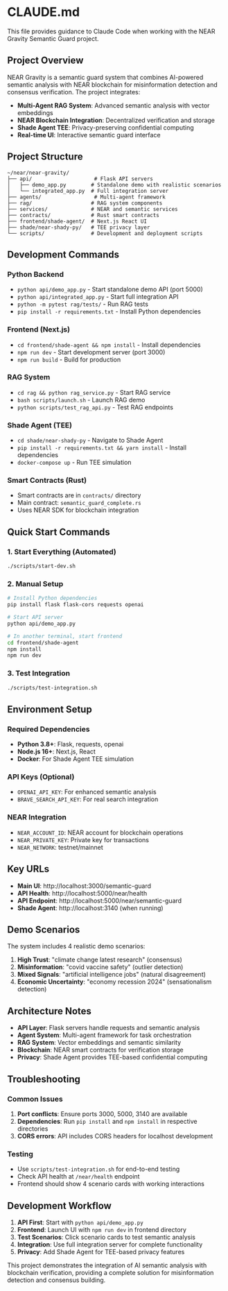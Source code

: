 # CLAUDE.md

This file provides guidance to Claude Code when working with the NEAR Gravity Semantic Guard project.

## Project Overview

NEAR Gravity is a semantic guard system that combines AI-powered semantic analysis with NEAR blockchain for misinformation detection and consensus verification. The project integrates:

- **Multi-Agent RAG System**: Advanced semantic analysis with vector embeddings
- **NEAR Blockchain Integration**: Decentralized verification and storage
- **Shade Agent TEE**: Privacy-preserving confidential computing
- **Real-time UI**: Interactive semantic guard interface

## Project Structure

```
~/near/near-gravity/
├── api/                    # Flask API servers
│   ├── demo_app.py        # Standalone demo with realistic scenarios
│   └── integrated_app.py  # Full integration server
├── agents/                 # Multi-agent framework
├── rag/                   # RAG system components
├── services/              # NEAR and semantic services
├── contracts/             # Rust smart contracts
├── frontend/shade-agent/  # Next.js React UI
├── shade/near-shady-py/   # TEE privacy layer
└── scripts/               # Development and deployment scripts
```

## Development Commands

### Python Backend
- `python api/demo_app.py` - Start standalone demo API (port 5000)
- `python api/integrated_app.py` - Start full integration API
- `python -m pytest rag/tests/` - Run RAG tests
- `pip install -r requirements.txt` - Install Python dependencies

### Frontend (Next.js)
- `cd frontend/shade-agent && npm install` - Install dependencies
- `npm run dev` - Start development server (port 3000)
- `npm run build` - Build for production

### RAG System
- `cd rag && python rag_service.py` - Start RAG service
- `bash scripts/launch.sh` - Launch RAG demo
- `python scripts/test_rag_api.py` - Test RAG endpoints

### Shade Agent (TEE)
- `cd shade/near-shady-py` - Navigate to Shade Agent
- `pip install -r requirements.txt && yarn install` - Install dependencies
- `docker-compose up` - Run TEE simulation

### Smart Contracts (Rust)
- Smart contracts are in `contracts/` directory
- Main contract: `semantic_guard_complete.rs`
- Uses NEAR SDK for blockchain integration

## Quick Start Commands

### 1. Start Everything (Automated)
```bash
./scripts/start-dev.sh
```

### 2. Manual Setup
```bash
# Install Python dependencies
pip install flask flask-cors requests openai

# Start API server
python api/demo_app.py

# In another terminal, start frontend
cd frontend/shade-agent
npm install
npm run dev
```

### 3. Test Integration
```bash
./scripts/test-integration.sh
```

## Environment Setup

### Required Dependencies
- **Python 3.8+**: Flask, requests, openai
- **Node.js 16+**: Next.js, React
- **Docker**: For Shade Agent TEE simulation

### API Keys (Optional)
- `OPENAI_API_KEY`: For enhanced semantic analysis
- `BRAVE_SEARCH_API_KEY`: For real search integration

### NEAR Integration
- `NEAR_ACCOUNT_ID`: NEAR account for blockchain operations
- `NEAR_PRIVATE_KEY`: Private key for transactions
- `NEAR_NETWORK`: testnet/mainnet

## Key URLs

- **Main UI**: http://localhost:3000/semantic-guard
- **API Health**: http://localhost:5000/near/health
- **API Endpoint**: http://localhost:5000/near/semantic-guard
- **Shade Agent**: http://localhost:3140 (when running)

## Demo Scenarios

The system includes 4 realistic demo scenarios:

1. **High Trust**: "climate change latest research" (consensus)
2. **Misinformation**: "covid vaccine safety" (outlier detection) 
3. **Mixed Signals**: "artificial intelligence jobs" (natural disagreement)
4. **Economic Uncertainty**: "economy recession 2024" (sensationalism detection)

## Architecture Notes

- **API Layer**: Flask servers handle requests and semantic analysis
- **Agent System**: Multi-agent framework for task orchestration
- **RAG System**: Vector embeddings and semantic similarity
- **Blockchain**: NEAR smart contracts for verification storage
- **Privacy**: Shade Agent provides TEE-based confidential computing

## Troubleshooting

### Common Issues
1. **Port conflicts**: Ensure ports 3000, 5000, 3140 are available
2. **Dependencies**: Run `pip install` and `npm install` in respective directories
3. **CORS errors**: API includes CORS headers for localhost development

### Testing
- Use `scripts/test-integration.sh` for end-to-end testing
- Check API health at `/near/health` endpoint
- Frontend should show 4 scenario cards with working interactions

## Development Workflow

1. **API First**: Start with `python api/demo_app.py`
2. **Frontend**: Launch UI with `npm run dev` in frontend directory
3. **Test Scenarios**: Click scenario cards to test semantic analysis
4. **Integration**: Use full integration server for complete functionality
5. **Privacy**: Add Shade Agent for TEE-based privacy features

This project demonstrates the integration of AI semantic analysis with blockchain verification, providing a complete solution for misinformation detection and consensus building.